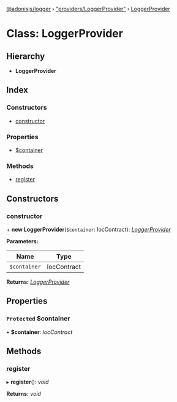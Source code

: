 [@adonisjs/logger](../README.md) › ["providers/LoggerProvider"](../modules/_providers_loggerprovider_.md) › [LoggerProvider](_providers_loggerprovider_.loggerprovider.md)

# Class: LoggerProvider

## Hierarchy

* **LoggerProvider**

## Index

### Constructors

* [constructor](_providers_loggerprovider_.loggerprovider.md#constructor)

### Properties

* [$container](_providers_loggerprovider_.loggerprovider.md#protected-container)

### Methods

* [register](_providers_loggerprovider_.loggerprovider.md#register)

## Constructors

###  constructor

\+ **new LoggerProvider**(`$container`: IocContract): *[LoggerProvider](_providers_loggerprovider_.loggerprovider.md)*

**Parameters:**

Name | Type |
------ | ------ |
`$container` | IocContract |

**Returns:** *[LoggerProvider](_providers_loggerprovider_.loggerprovider.md)*

## Properties

### `Protected` $container

• **$container**: *IocContract*

## Methods

###  register

▸ **register**(): *void*

**Returns:** *void*
